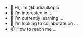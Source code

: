 - 👋 Hi, I’m @budizulkoplo
- 👀 I’m interested in ...
- 🌱 I’m currently learning ...
- 💞️ I’m looking to collaborate on ...
- 📫 How to reach me ...

<!---
budizulkoplo/budizulkoplo is a ✨ special ✨ repository because its `README.md` (this file) appears on your GitHub profile.
You can click the Preview link to take a look at your changes.
--->
